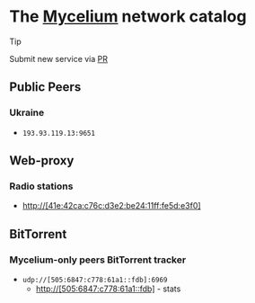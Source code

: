 # The [Mycelium](https://github.com/threefoldtech/mycelium) network catalog

> [!TIP]
> Submit new service via [PR](https://github.com/YGGverse/mycelium-catalog/pulls)

## Public Peers

### Ukraine

* `193.93.119.13:9651`

## Web-proxy

### Radio stations

* [http://[41e:42ca:c76c:d3e2:be24:11ff:fe5d:e3f0]](http://[41e:42ca:c76c:d3e2:be24:11ff:fe5d:e3f0])

## BitTorrent

### Mycelium-only peers BitTorrent tracker

* `udp://[505:6847:c778:61a1::fdb]:6969`
  * [http://[505:6847:c778:61a1::fdb]](http://[505:6847:c778:61a1::fdb]) - stats